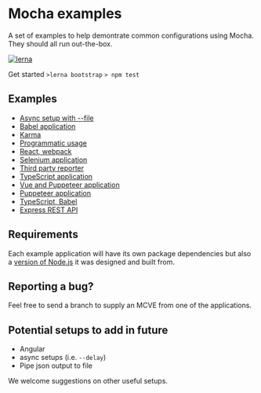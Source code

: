 # Mocha examples

A set of examples to help demontrate common configurations using Mocha. They should all run out-the-box.

[![lerna](https://img.shields.io/badge/maintained%20with-lerna-cc00ff.svg)](https://lerna.js.org/)

Get started
`>lerna bootstrap`
`> npm test`


## Examples

* [Async setup with --file](async-setup-with-file/)
* [Babel application](babel/)
* [Karma](karma/)
* [Programmatic usage](programmatic-usage/)
* [React, webpack](react-webpack)
* [Selenium application](selenium/)
* [Third party reporter](third-party-reporter/)
* [TypeScript application](typescript/)
* [Vue and Puppeteer application](vue-puppeteer/)
* [Puppeteer application](puppeteer/)
* [TypeScript, Babel](typescript-babel/)
* [Express REST API](express-rest-api/)

## Requirements

Each example application will have its own package dependencies but also a [version of Node.js](https://docs.npmjs.com/files/package.json#engines) it was designed and built from.

## Reporting a bug?

Feel free to send a branch to supply an MCVE from one of the applications.

## Potential setups to add in future

- Angular
- async setups (i.e. `--delay`)
- Pipe json output to file

We welcome suggestions on other useful setups.
